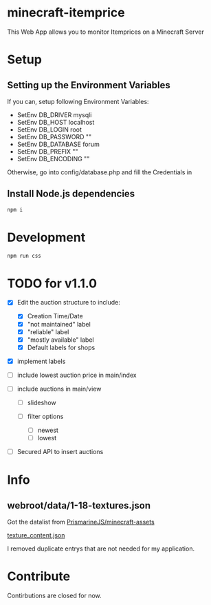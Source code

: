# minecraft-itemprice

This Web App allows you to monitor Itemprices on a Minecraft Server

# Setup

## Setting up the Environment Variables

If you can, setup following Environment Variables:

-   SetEnv DB_DRIVER mysqli
-   SetEnv DB_HOST localhost
-   SetEnv DB_LOGIN root
-   SetEnv DB_PASSWORD ""
-   SetEnv DB_DATABASE forum
-   SetEnv DB_PREFIX ""
-   SetEnv DB_ENCODING ""

Otherwise, go into config/database.php and fill the Credentials in

## Install Node.js dependencies

```bash
npm i
```

# Development

```bash
npm run css
```

# TODO for v1.1.0

-   [x] Edit the auction structure to include:

    -   [x] Creation Time/Date
    -   [x] "not maintained" label
    -   [x] "reliable" label
    -   [x] "mostly available" label
    -   [x] Default labels for shops

-   [x] implement labels
-   [ ] include lowest auction price in main/index
-   [ ] include auctions in main/view

    -   [ ] slideshow
    -   [ ] filter options

        -   [ ] newest
        -   [ ] lowest

-   [ ] Secured API to insert auctions

# Info

## webroot/data/1-18-textures.json

Got the datalist from [PrismarineJS/minecraft-assets](https://github.com/PrismarineJS/minecraft-assets)

[texture_content.json](https://github.com/PrismarineJS/minecraft-assets/blob/master/data/1.18.1/texture_content.json)

I removed duplicate entrys that are not needed for my application.

# Contribute

Contirbutions are closed for now.
